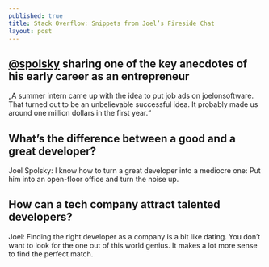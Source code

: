 ```yaml
---
published: true
title: Stack Overflow: Snippets from Joel’s Fireside Chat
layout: post
---
```

## [@spolsky](https://twitter.com/spolsky) sharing one of the key anecdotes of his early career as an entrepreneur

„A summer intern came up with the idea to put job ads on joelonsoftware. That turned out to be an unbelievable successful idea. It probably made us around one million dollars in the first year.“

## What’s the difference between a good and a great developer?

Joel Spolsky: I know how to turn a great developer into a mediocre one: Put him into an open-floor office and turn the noise up.

## How can a tech company attract talented developers?

Joel: Finding the right developer as a company is a bit like dating. You don’t want to look for the one out of this world genius. It makes a lot more sense to find the perfect match.